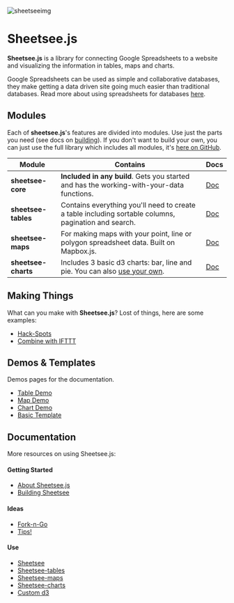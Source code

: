 
![sheetseeimg](https://raw.github.com/jlord/sheetsee-cache/master/img/sheetsee-03.png)

# Sheetsee.js

**Sheetsee.js** is a library for connecting Google Spreadsheets to a website and visualizing the information in tables, maps and charts.

Google Spreadsheets can be used as simple and collaborative databases, they make getting a data driven site going much easier than traditional databases. Read more about using spreadsheets for databases [here](/docs/basics).

## Modules

Each of **sheetsee.js**'s features are divided into modules. Use just the parts you need (see docs on [building](/docs/building)). If you don't want to build your own, you can just use the full library which includes all modules, it's [here on GitHub](http://www.github.com/sheetsee.js).


| Module              | Contains                                                                                            | Docs                         |
| ------------------- | --------------------------------------------------------------------------------------------------- | ---------------------------- |
| **sheetsee-core**   | **Included in any build**. Gets you started and has the working-with-your-data functions.           | [Doc](/docs/sheetsee-core)   |
| **sheetsee-tables** | Contains everything you'll need to create a table including sortable columns, pagination and search.| [Doc](/docs/sheetsee-tables) |
| **sheetsee-maps**   | For making maps with your point, line or polygon spreadsheet data. Built on Mapbox.js.              | [Doc](/docs/sheetsee-maps)   |
| **sheetsee-charts** | Includes 3 basic d3 charts: bar, line and pie. You can also [use your own](docs/custom-charts).      | [Doc](/docs/sheetsee-charts) |


## Making Things

What can you make with **Sheetsee.js**? Lost of things, here are some examples: 

- [Hack-Spots](http://jlord.github.io/hack-spots)
- [Combine with IFTTT](http://jlord.us/instagram/)

## Demos & Templates

Demos pages for the documentation.

- [Table Demo](/demos/demo-table.html)
- [Map Demo](/demos/demo-map.html)
- [Chart Demo](/demos/demo-chart.html)
- [Basic Template](/demos/template.html)

## Documentation

More resources on using Sheetsee.js:

#### Getting Started

- [About Sheetsee.js](docs/about.md)
- [Building Sheetsee](docs/building.md)

#### Ideas

- [Fork-n-Go](docs/fork-n-go.md)
- [Tips!](docs/tips.md)

#### Use

- [Sheetsee](docs/sheetsee.md)
- [Sheetsee-tables](docs/sheetsee-tables.md)
- [Sheetsee-maps](docs/sheetsee-maps.md)
- [Sheetsee-charts](docs/sheetsee-charts.md)
- [Custom d3](docs/custom-charts.md)